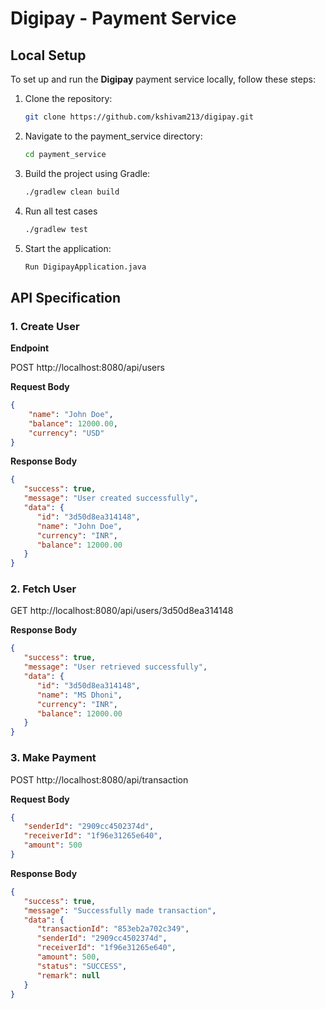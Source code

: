# Digipay - Payment Service

## Local Setup
To set up and run the **Digipay** payment service locally, follow these steps:

1. Clone the repository:
   ```sh
   git clone https://github.com/kshivam213/digipay.git

2. Navigate to the payment_service directory:
    ```sh
    cd payment_service

3. Build the project using Gradle:
    ```sh
   ./gradlew clean build

4. Run all test cases 
   ```sh
   ./gradlew test

5. Start the application:
    ```sh
   Run DigipayApplication.java

## API Specification

### 1. Create User

**Endpoint**

POST http://localhost:8080/api/users

**Request Body**

```json
{
    "name": "John Doe",
    "balance": 12000.00,
    "currency": "USD"
}
```

**Response Body**

```json
{
   "success": true,
   "message": "User created successfully",
   "data": {
      "id": "3d50d8ea314148",
      "name": "John Doe",
      "currency": "INR",
      "balance": 12000.00
   }
}
```

### 2. Fetch User
GET http://localhost:8080/api/users/3d50d8ea314148

**Response Body**

```json
{
   "success": true,
   "message": "User retrieved successfully",
   "data": {
      "id": "3d50d8ea314148",
      "name": "MS Dhoni",
      "currency": "INR",
      "balance": 12000.00
   }
}
```

### 3. Make Payment

POST http://localhost:8080/api/transaction


**Request Body**

```json
{
   "senderId": "2909cc4502374d",
   "receiverId": "1f96e31265e640",
   "amount": 500
}
```

**Response Body**

```json
{
   "success": true,
   "message": "Successfully made transaction",
   "data": {
      "transactionId": "853eb2a702c349",
      "senderId": "2909cc4502374d",
      "receiverId": "1f96e31265e640",
      "amount": 500,
      "status": "SUCCESS",
      "remark": null
   }
}
```

